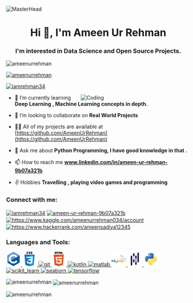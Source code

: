 ![MasterHead](https://editor.analyticsvidhya.com/uploads/78723aiml.jpeg)
<h1 align="center">Hi 👋, I'm Ameen Ur Rehman</h1>
<h3 align="center">I'm interested in Data Science and Open Source Projects.</h3>

<p align="left"> <img src="https://komarev.com/ghpvc/?username=ameenurrehman&label=Profile%20views&color=0e75b6&style=flat" alt="ameenurrehman" /> </p>

<p align="left"> <a href="https://github.com/ryo-ma/github-profile-trophy"><img src="https://github-profile-trophy.vercel.app/?username=ameenurrehman" alt="ameenurrehman" /></a> </p>

<p align="left"> <a href="https://twitter.com/iamrehman34" target="blank"><img src="https://img.shields.io/twitter/follow/iamrehman34?logo=twitter&style=for-the-badge" alt="iamrehman34" /></a> </p>

<img align="right" alt="Coding" width="300" src="https://fairchanceforcrm.com/wp-content/uploads/2021/01/sales-manager-openings.gif">

- 🌱 I’m currently learning **Deep Learning , Machine Learning concepts in depth.**

- 👯 I’m looking to collaborate on **Real World Projects**

- 👨‍💻 All of my projects are available at [https://github.com/AmeenUrRehman](https://github.com/AmeenUrRehman)

- 💬 Ask me about **Python Programming, I have good knowledge in that .**

- 📫 How to reach me **www.linkedin.com/in/ameen-ur-rehman-9b07a321b**

- ✌️ Hobbies **Travelling , playing video games and programming**

<h3 align="left">Connect with me:</h3>
<p align="left">
<a href="https://twitter.com/iamrehman34" target="blank"><img align="center" src="https://raw.githubusercontent.com/rahuldkjain/github-profile-readme-generator/master/src/images/icons/Social/twitter.svg" alt="iamrehman34" height="30" width="40" /></a>
<a href="https://linkedin.com/in/ameen-ur-rehman-9b07a321b" target="blank"><img align="center" src="https://raw.githubusercontent.com/rahuldkjain/github-profile-readme-generator/master/src/images/icons/Social/linked-in-alt.svg" alt="ameen-ur-rehman-9b07a321b" height="30" width="40" /></a>
<a href="https://kaggle.com/https://www.kaggle.com/ameenurrehman034/account" target="blank"><img align="center" src="https://raw.githubusercontent.com/rahuldkjain/github-profile-readme-generator/master/src/images/icons/Social/kaggle.svg" alt="https://www.kaggle.com/ameenurrehman034/account" height="30" width="40" /></a>
<a href="https://www.hackerrank.com/https://www.hackerrank.com/ameensadiya12345" target="blank"><img align="center" src="https://raw.githubusercontent.com/rahuldkjain/github-profile-readme-generator/master/src/images/icons/Social/hackerrank.svg" alt="https://www.hackerrank.com/ameensadiya12345" height="30" width="40" /></a>
</p>

<h3 align="left">Languages and Tools:</h3>
<p align="left"> <a href="https://www.cprogramming.com/" target="_blank" rel="noreferrer"> <img src="https://raw.githubusercontent.com/devicons/devicon/master/icons/c/c-original.svg" alt="c" width="40" height="40"/> </a> <a href="https://www.w3schools.com/css/" target="_blank" rel="noreferrer"> <img src="https://raw.githubusercontent.com/devicons/devicon/master/icons/css3/css3-original-wordmark.svg" alt="css3" width="40" height="40"/> </a> <a href="https://git-scm.com/" target="_blank" rel="noreferrer"> <img src="https://www.vectorlogo.zone/logos/git-scm/git-scm-icon.svg" alt="git" width="40" height="40"/> </a> <a href="https://www.w3.org/html/" target="_blank" rel="noreferrer"> <img src="https://raw.githubusercontent.com/devicons/devicon/master/icons/html5/html5-original-wordmark.svg" alt="html5" width="40" height="40"/> </a> <a href="https://kotlinlang.org" target="_blank" rel="noreferrer"> <img src="https://www.vectorlogo.zone/logos/kotlinlang/kotlinlang-icon.svg" alt="kotlin" width="40" height="40"/> </a> <a href="https://www.mathworks.com/" target="_blank" rel="noreferrer"> <img src="https://upload.wikimedia.org/wikipedia/commons/2/21/Matlab_Logo.png" alt="matlab" width="40" height="40"/> </a> <a href="https://www.mysql.com/" target="_blank" rel="noreferrer"> <img src="https://raw.githubusercontent.com/devicons/devicon/master/icons/mysql/mysql-original-wordmark.svg" alt="mysql" width="40" height="40"/> </a> <a href="https://pandas.pydata.org/" target="_blank" rel="noreferrer"> <img src="https://raw.githubusercontent.com/devicons/devicon/2ae2a900d2f041da66e950e4d48052658d850630/icons/pandas/pandas-original.svg" alt="pandas" width="40" height="40"/> </a> <a href="https://www.python.org" target="_blank" rel="noreferrer"> <img src="https://raw.githubusercontent.com/devicons/devicon/master/icons/python/python-original.svg" alt="python" width="40" height="40"/> </a> <a href="https://scikit-learn.org/" target="_blank" rel="noreferrer"> <img src="https://upload.wikimedia.org/wikipedia/commons/0/05/Scikit_learn_logo_small.svg" alt="scikit_learn" width="40" height="40"/> </a> <a href="https://seaborn.pydata.org/" target="_blank" rel="noreferrer"> <img src="https://seaborn.pydata.org/_images/logo-mark-lightbg.svg" alt="seaborn" width="40" height="40"/> </a> <a href="https://www.tensorflow.org" target="_blank" rel="noreferrer"> <img src="https://www.vectorlogo.zone/logos/tensorflow/tensorflow-icon.svg" alt="tensorflow" width="40" height="40"/> </a> </p>

<p><img align="left" src="https://github-readme-stats.vercel.app/api/top-langs?username=ameenurrehman&show_icons=true&locale=en&layout=compact" alt="ameenurrehman" /></p>


<p>&nbsp;<img align="center" src="https://github-readme-stats.vercel.app/api?username=ameenurrehman&show_icons=true&locale=en" alt="ameenurrehman" /></p>

<p><img align="center" src="https://github-readme-streak-stats.herokuapp.com/?user=ameenurrehman&" alt="ameenurrehman" /></p>
